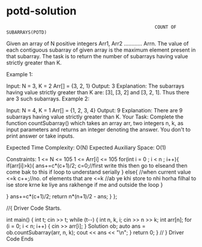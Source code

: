# potd-solution
                                                           COUNT OF SUBARRAYS(POTD)
Given an array of N positive integers  Arr1, Arr2 ............ Arrn. The value of each contiguous subarray of given array is the maximum element present in that subarray. The task is to return the number of subarrays having value strictly greater than K.

Example 1:

Input:
N = 3, K = 2
Arr[] = {3, 2, 1}
Output: 3
Explanation: The subarrays having value
strictly greater than K are: [3], [3, 2]
and [3, 2, 1]. Thus there are 3 such
subarrays.
Example 2:

Input:
N = 4, K = 1
Arr[] = {1, 2, 3, 4}
Output: 9
Explanation: There are 9 subarrays having
value strictly greater than K.
Your Task:
Complete the function countSubarray() which takes an array arr, two integers n, k, as input parameters and returns an integer denoting the answer. You don't to print answer or take inputs.

Expected Time Complexity: O(N)
Expected Auxiliary Space: O(1)

Constraints:
1 <= N <= 105
1 <= Arr[i] <= 105
for(int i = 0 ; i < n ; i++){
    if(arr[i]>k){
       ans+=c*(c+1)/2;
        c=0;//first write this then go to elseand then come bak to this if loop to understand serially
    }
    else{
        //when current value <=k
        c++;//no. of elements that are <=k //ab ye khi store to nhi horha filhal to ise store krne ke liye ans rakhenge if me and outside the loop
    }
    
}
ans+=c*(c+1)/2;
	   return n*(n+1)/2 - ans; 
	}
};

//{ Driver Code Starts.

int main() {
    int t;
    cin >> t;
    while (t--) {
        int n, k, i;
        cin >> n >> k;
        int arr[n];
        for (i = 0; i < n; i++) {
            cin >> arr[i];
        }
        Solution ob;
        auto ans = ob.countSubarray(arr, n, k);
        cout << ans << "\n";
    }
    return 0;
}
// } Driver Code Ends
